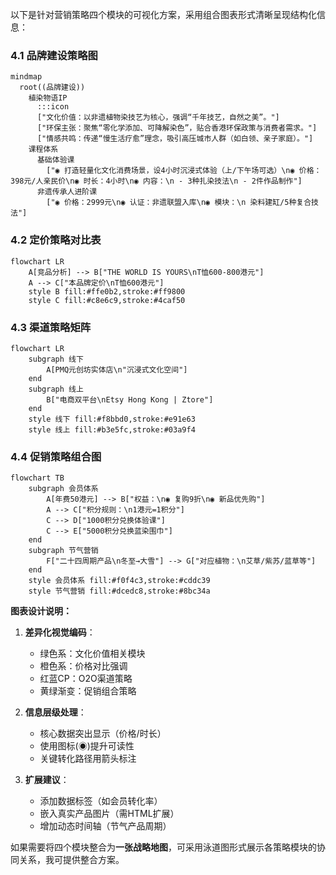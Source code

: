 以下是针对营销策略四个模块的可视化方案，采用组合图表形式清晰呈现结构化信息：

### 4.1 品牌建设策略图
```mermaid
mindmap
  root((品牌建设))
    植染物语IP
      :::icon
      ["文化价值：以非遗植物染技艺为核心，强调“千年技艺，自然之美”。"]
      ["环保主张：聚焦“零化学添加、可降解染色”，贴合香港环保政策与消费者需求。"]
      ["情感共鸣：传递“慢生活疗愈”理念，吸引高压城市人群（如白领、亲子家庭）。"]
    课程体系
      基础体验课
        ["◉ 打造轻量化文化消费场景，设4小时沉浸式体验（上/下午场可选）\n◉ 价格：398元/人亲民价\n◉ 时长：4小时\n◉ 内容：\n - 3种扎染技法\n - 2件作品制作"]
      非遗传承人进阶课
        ["◉ 价格：2999元\n◉ 认证：非遗联盟入库\n◉ 模块：\n 染料建缸/5种复合技法"]
```

### 4.2 定价策略对比表
```mermaid
flowchart LR
    A[竞品分析] --> B["THE WORLD IS YOURS\nT恤600-800港元"]
    A --> C["本品牌定价\nT恤600港元"]
    style B fill:#ffe0b2,stroke:#ff9800
    style C fill:#c8e6c9,stroke:#4caf50
```

### 4.3 渠道策略矩阵
```mermaid
flowchart LR
    subgraph 线下
        A[PMQ元创坊实体店\n"沉浸式文化空间"]
    end
    subgraph 线上
        B["电商双平台\nEtsy Hong Kong | Ztore"]
    end
    style 线下 fill:#f8bbd0,stroke:#e91e63
    style 线上 fill:#b3e5fc,stroke:#03a9f4
```

### 4.4 促销策略组合图
```mermaid
flowchart TB
    subgraph 会员体系
        A[年费50港元] --> B["权益：\n◉ 复购9折\n◉ 新品优先购"]
        A --> C["积分规则：\n1港元=1积分"]
        C --> D["1000积分兑换体验课"]
        C --> E["5000积分兑换蓝染围巾"]
    end
    subgraph 节气营销
        F["二十四周期产品\n冬至→大雪"] --> G["对应植物：\n艾草/紫苏/蓝草等"]
    end
    style 会员体系 fill:#f0f4c3,stroke:#cddc39
    style 节气营销 fill:#dcedc8,stroke:#8bc34a
```

**图表设计说明：**
1. **差异化视觉编码**：
   - 绿色系：文化价值相关模块
   - 橙色系：价格对比强调
   - 红蓝CP：O2O渠道策略
   - 黄绿渐变：促销组合策略

2. **信息层级处理**：
   - 核心数据突出显示（价格/时长）
   - 使用图标(◉)提升可读性
   - 关键转化路径用箭头标注

3. **扩展建议**：
   - 添加数据标签（如会员转化率）
   - 嵌入真实产品图片（需HTML扩展）
   - 增加动态时间轴（节气产品周期）

如果需要将四个模块整合为**一张战略地图**，可采用泳道图形式展示各策略模块的协同关系，我可提供整合方案。
